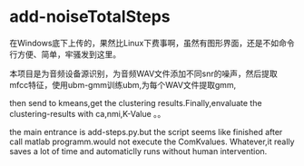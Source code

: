 # add-noiseTotalSteps

在Windows底下上传的，果然比Linux下费事啊，虽然有图形界面，还是不如命令行方便、简单，牢骚发到这里。

本项目是为音频设备源识别，为音频WAV文件添加不同snr的噪声，然后提取mfcc特征，使用ubm-gmm训练ubm,为每个WAV文件提取gmm,

then send to kmeans,get the clustering results.Finally,envaluate the clustering-results with ca,nmi,K-Value 。。

the main entrance is add-steps.py.but the script seems like finished after call matlab programm.would not execute the ComKvalues.
Whatever,it really saves a lot of time and automaticlly runs without human intervention.
